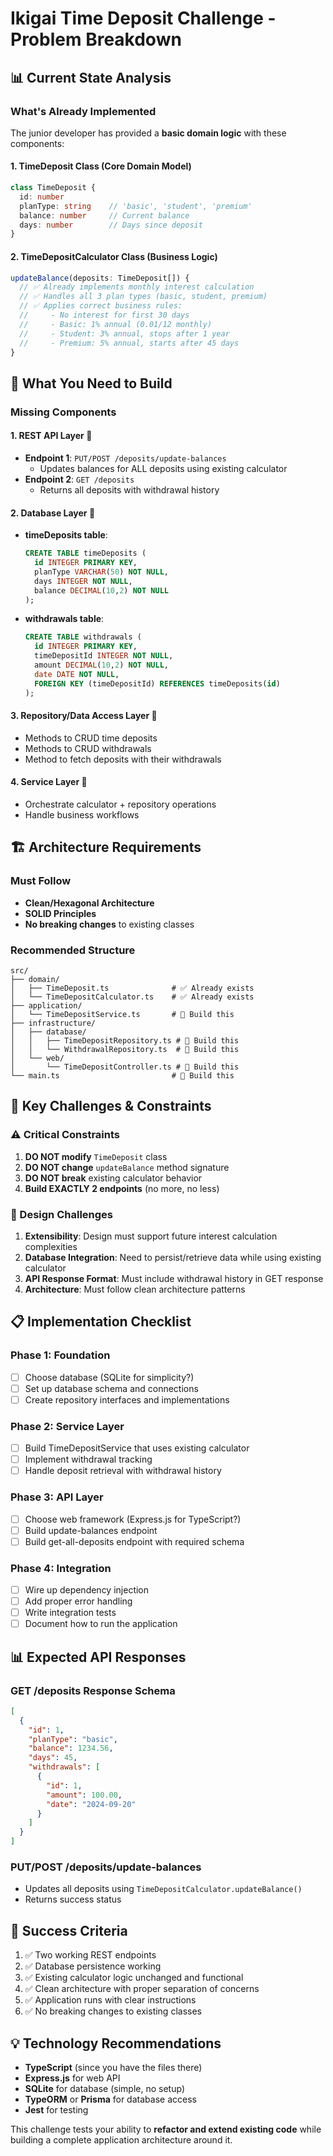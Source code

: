 # Ikigai Time Deposit Challenge - Problem Breakdown

## 📊 Current State Analysis

### What's Already Implemented
The junior developer has provided a **basic domain logic** with these components:

#### 1. **TimeDeposit Class** (Core Domain Model)
```typescript
class TimeDeposit {
  id: number
  planType: string    // 'basic', 'student', 'premium'
  balance: number     // Current balance
  days: number        // Days since deposit
}
```

#### 2. **TimeDepositCalculator Class** (Business Logic)
```typescript
updateBalance(deposits: TimeDeposit[]) {
  // ✅ Already implements monthly interest calculation
  // ✅ Handles all 3 plan types (basic, student, premium)
  // ✅ Applies correct business rules:
  //     - No interest for first 30 days
  //     - Basic: 1% annual (0.01/12 monthly)
  //     - Student: 3% annual, stops after 1 year
  //     - Premium: 5% annual, starts after 45 days
}
```

## 🎯 What You Need to Build

### Missing Components

#### 1. **REST API Layer** 🚨
- **Endpoint 1**: `PUT/POST /deposits/update-balances` 
  - Updates balances for ALL deposits using existing calculator
- **Endpoint 2**: `GET /deposits`
  - Returns all deposits with withdrawal history

#### 2. **Database Layer** 🚨
- **timeDeposits table**:
  ```sql
  CREATE TABLE timeDeposits (
    id INTEGER PRIMARY KEY,
    planType VARCHAR(50) NOT NULL,
    days INTEGER NOT NULL,
    balance DECIMAL(10,2) NOT NULL
  );
  ```
- **withdrawals table**:
  ```sql
  CREATE TABLE withdrawals (
    id INTEGER PRIMARY KEY,
    timeDepositId INTEGER NOT NULL,
    amount DECIMAL(10,2) NOT NULL,
    date DATE NOT NULL,
    FOREIGN KEY (timeDepositId) REFERENCES timeDeposits(id)
  );
  ```

#### 3. **Repository/Data Access Layer** 🚨
- Methods to CRUD time deposits
- Methods to CRUD withdrawals
- Method to fetch deposits with their withdrawals

#### 4. **Service Layer** 🚨
- Orchestrate calculator + repository operations
- Handle business workflows

## 🏗️ Architecture Requirements

### Must Follow
- **Clean/Hexagonal Architecture**
- **SOLID Principles**
- **No breaking changes** to existing classes

### Recommended Structure
```
src/
├── domain/
│   ├── TimeDeposit.ts              # ✅ Already exists
│   └── TimeDepositCalculator.ts    # ✅ Already exists
├── application/
│   └── TimeDepositService.ts       # 🚨 Build this
├── infrastructure/
│   ├── database/
│   │   ├── TimeDepositRepository.ts # 🚨 Build this
│   │   └── WithdrawalRepository.ts  # 🚨 Build this
│   └── web/
│       └── TimeDepositController.ts # 🚨 Build this
└── main.ts                         # 🚨 Build this
```

## 🎯 Key Challenges & Constraints

### ⚠️ Critical Constraints
1. **DO NOT modify** `TimeDeposit` class
2. **DO NOT change** `updateBalance` method signature
3. **DO NOT break** existing calculator behavior
4. **Build EXACTLY 2 endpoints** (no more, no less)

### 🧩 Design Challenges
1. **Extensibility**: Design must support future interest calculation complexities
2. **Database Integration**: Need to persist/retrieve data while using existing calculator
3. **API Response Format**: Must include withdrawal history in GET response
4. **Architecture**: Must follow clean architecture patterns

## 📋 Implementation Checklist

### Phase 1: Foundation
- [ ] Choose database (SQLite for simplicity?)
- [ ] Set up database schema and connections
- [ ] Create repository interfaces and implementations

### Phase 2: Service Layer
- [ ] Build TimeDepositService that uses existing calculator
- [ ] Implement withdrawal tracking
- [ ] Handle deposit retrieval with withdrawal history

### Phase 3: API Layer
- [ ] Choose web framework (Express.js for TypeScript?)
- [ ] Build update-balances endpoint
- [ ] Build get-all-deposits endpoint with required schema

### Phase 4: Integration
- [ ] Wire up dependency injection
- [ ] Add proper error handling
- [ ] Write integration tests
- [ ] Document how to run the application

## 📊 Expected API Responses

### GET /deposits Response Schema
```json
[
  {
    "id": 1,
    "planType": "basic",
    "balance": 1234.56,
    "days": 45,
    "withdrawals": [
      {
        "id": 1,
        "amount": 100.00,
        "date": "2024-09-20"
      }
    ]
  }
]
```

### PUT/POST /deposits/update-balances
- Updates all deposits using `TimeDepositCalculator.updateBalance()`
- Returns success status

## 🚀 Success Criteria

1. ✅ Two working REST endpoints
2. ✅ Database persistence working
3. ✅ Existing calculator logic unchanged and functional
4. ✅ Clean architecture with proper separation of concerns
5. ✅ Application runs with clear instructions
6. ✅ No breaking changes to existing classes

## 💡 Technology Recommendations

- **TypeScript** (since you have the files there)
- **Express.js** for web API
- **SQLite** for database (simple, no setup)
- **TypeORM** or **Prisma** for database access
- **Jest** for testing

This challenge tests your ability to **refactor and extend existing code** while building a complete application architecture around it.
